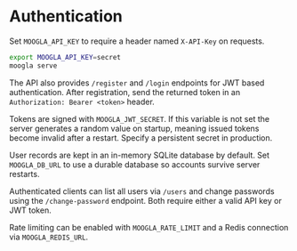 # Authentication

Set `MOOGLA_API_KEY` to require a header named `X-API-Key` on requests.

```bash
export MOOGLA_API_KEY=secret
moogla serve
```

The API also provides `/register` and `/login` endpoints for JWT based
authentication. After registration, send the returned token in an
`Authorization: Bearer <token>` header.

Tokens are signed with `MOOGLA_JWT_SECRET`. If this variable is not set the
server generates a random value on startup, meaning issued tokens become
invalid after a restart. Specify a persistent secret in production.

User records are kept in an in-memory SQLite database by default. Set
`MOOGLA_DB_URL` to use a durable database so accounts survive server restarts.

Authenticated clients can list all users via `/users` and change
passwords using the `/change-password` endpoint. Both require either a
valid API key or JWT token.

Rate limiting can be enabled with `MOOGLA_RATE_LIMIT` and a Redis
connection via `MOOGLA_REDIS_URL`.
